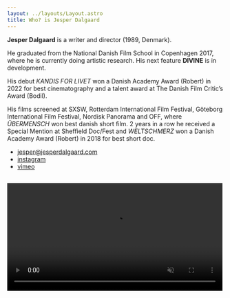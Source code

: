 ```yaml
---
layout: ../layouts/Layout.astro
title: Who? is Jesper Dalgaard
---
```

**Jesper Dalgaard** is a writer and director (1989, Denmark).

He graduated from the National Danish Film School in Copenhagen 2017, where he is currently doing artistic research. His next feature **DIVINE** is in development.

His debut *KANDIS FOR LIVET* won a Danish Academy Award (Robert) in 2022 for best cinematography and a talent award at The Danish Film Critic’s Award (Bodil).

His films screened at SXSW, Rotterdam International Film Festival, Göteborg International Film Festival, Nordisk Panorama and OFF, where *ÜBERMENSCH* won best danish short film. 2 years in a row he received a Special Mention at Sheffield Doc/Fest and *WELTSCHMERZ* won a Danish Academy Award (Robert) in 2018 for best short doc.

- <a href="mailto:jesper@jesperdalgaard.com">jesper@jesperdalgaard.com</a>
- [instagram](https://www.instagram.com/jesper_dalgaard)  
- [vimeo](https://vimeo.com/jesperdalgaard)

<video src="/jd3.mov" muted autoplay playsinline loop width="500" />

<!-- <div class="Figma Figma--notfullsize"><iframe src="https://lumalabs.ai/embed/a5507427-afc6-4b08-a3a5-22eef69f49e4?mode=sparkles&background=%23ffffff&color=%23000000&showTitle=true&loadBg=true&logoPosition=bottom-left&infoPosition=bottom-right&cinematicVideo=undefined&showMenu=false" width="374" height="500" frameborder="0" title="luma embed" style="border: none;"></iframe></div> -->

<style>
video {
	max-width: 100%;
	margin-top: 1rem;
}
</style>
